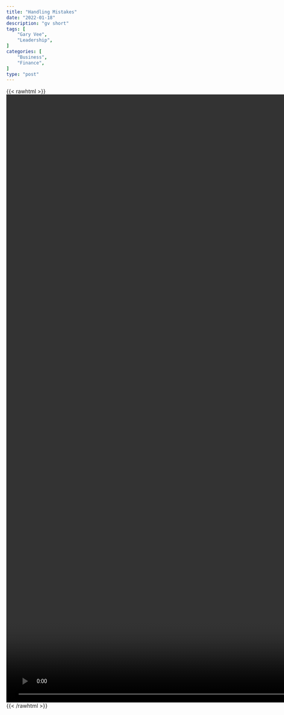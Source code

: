 ```yaml
---
title: "Handling Mistakes"
date: "2022-01-18"
description: "gv short"
tags: [
    "Gary Vee",
    "Leadership",
]
categories: [
    "Business",
    "Finance",
]
type: "post"
---
```

{{< rawhtml >}}
    <video style="height:40vh;width:auto" overflow="hidden" controls>
        <source src="https://clips.dev00ps.com/Gary_Vee/mistakes.mp4" type="video/mp4"> 
    </video>
{{< /rawhtml >}}